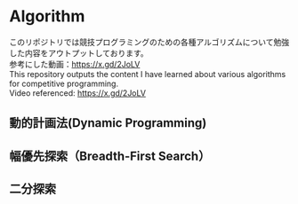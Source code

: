 # Algorithm
このリポジトリでは競技プログラミングのための各種アルゴリズムについて勉強した内容をアウトプットしております。  
参考にした動画：https://x.gd/2JoLV  
This repository outputs the content I have learned about various algorithms for competitive programming.   
Video referenced: https://x.gd/2JoLV  

<h2>動的計画法(Dynamic Programming)</h2>
<h2>幅優先探索（Breadth-First Search）</h2>
<h2>二分探索</h2>
<h2></h2>
<h2></h2>
<h2></h2>
<h2></h2>
<h2></h2>